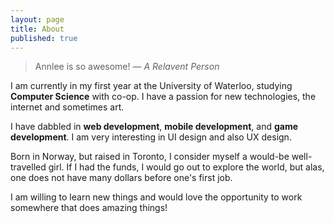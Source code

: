 ```yaml
---
layout: page
title: About
published: true
---
```


> Annlee is so awesome!
  <cite>&mdash; A Relavent Person</cite>
  
  I am currently in my first year at the University of Waterloo, studying **Computer Science** with co-op. I have a passion for new technologies, the internet and sometimes art. 
  
  I have dabbled in **web development**, **mobile development**, and **game development**. I am very interesting in UI design and also UX design. 
  
  Born in Norway, but raised in Toronto, I consider myself a would-be well-travelled girl. If I had the funds, I would go out to explore the world, but alas, one does not have many dollars before one's first job. 
  
  I am willing to learn new things and would love the opportunity to work somewhere that does amazing things!
